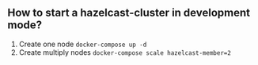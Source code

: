 ## How to start a hazelcast-cluster in development mode?
1. Create one node `docker-compose up -d`
2. Create multiply nodes `docker-compose scale hazelcast-member=2`